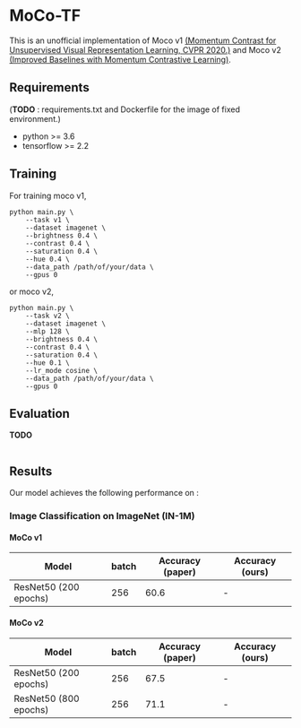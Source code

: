 # MoCo-TF

This is an unofficial implementation of Moco v1 [(Momentum Contrast for Unsupervised Visual Representation Learning, CVPR 2020.)](https://arxiv.org/abs/1911.05722) and Moco v2 [(Improved Baselines with Momentum Contrastive Learning)](https://arxiv.org/abs/2003.04297).  
  
## Requirements
(**TODO** : requirements.txt and Dockerfile for the image of fixed environment.)
- python >= 3.6
- tensorflow >= 2.2

## Training
For training moco v1,
```
python main.py \
    --task v1 \
    --dataset imagenet \
    --brightness 0.4 \
    --contrast 0.4 \
    --saturation 0.4 \
    --hue 0.4 \
    --data_path /path/of/your/data \
    --gpus 0
```
or moco v2,
```
python main.py \
    --task v2 \
    --dataset imagenet \
    --mlp 128 \
    --brightness 0.4 \
    --contrast 0.4 \
    --saturation 0.4 \
    --hue 0.1 \
    --lr_mode cosine \
    --data_path /path/of/your/data \
    --gpus 0
```

## Evaluation
**TODO**
```
```

## Results
Our model achieves the following performance on :
### Image Classification on ImageNet (IN-1M)
#### MoCo v1
|         Model         | batch | Accuracy (paper) | Accuracy (ours) |
| --------------------- | ----- | ---------------- | --------------- |
| ResNet50 (200 epochs) |  256  |       60.6       |       -         |
  
#### MoCo v2
|         Model         | batch | Accuracy (paper) | Accuracy (ours) |
| --------------------- | ----- | ---------------- | --------------- |
| ResNet50 (200 epochs) |  256  |       67.5       |        -        |
| ResNet50 (800 epochs) |  256  |       71.1       |        -        |

